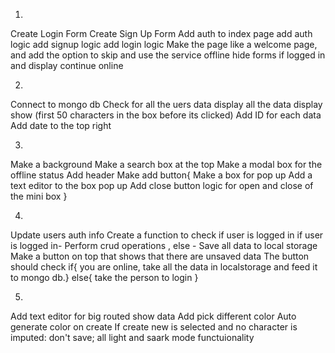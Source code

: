 1. 
  Create Login Form
  Create Sign Up Form
  Add auth to index page
  add auth logic
  add signup logic
  add login logic
  Make the page like a welcome page, and add the option to skip and use the service offline
  hide forms if logged in and display continue online

2. 
  Connect to mongo db
  Check for all the uers data
  display all the data
  display show (first 50 characters in the box before its clicked)
  Add ID for each data
  Add date to the top right

3. 
  Make a background
  Make a search box at the top
  Make a modal box for the offline status 
  Add header
  Make add button{
      Make a box for pop up
      Add a text editor to the box pop up
      Add close button
      logic for open and close of the mini box
  }

4. 
  Update users auth info
  Create a function to check if user is logged in
  if user is logged in- Perform crud operations , else - Save all data to local storage
  Make a button on top that shows that there are unsaved data
  The button should check if{ you are online, take all the data in localstorage and feed it to mongo db.} else{
      take the person to login
  }

5. 
  Add text editor for big routed show data
  Add pick different color
  Auto generate color on create
  If create new is selected and no character is imputed: don't save;
  all light and saark mode functuionality
  
  
  

